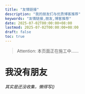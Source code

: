 ```yaml
---
title: "友情链接"
description: "我的朋友们与优质博客推荐"
keywords: "友情链接,朋友,博客推荐"
date: 2025-07-02T00:00:00+08:00
lastmod: 2025-07-02T00:00:00+08:00
draft: false
toc: true
---
```

> Attention: 本页面正在施工中......
# 我没有朋友
*其实是还没收集，懒得写()*